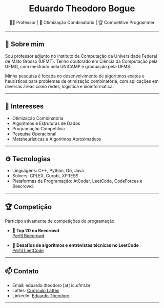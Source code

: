 <h1 align="center">Eduardo Theodoro Bogue</h1>

<p align="center">
  👨‍🏫 Professor | 🧠 Otimização Combinatória | 🏆 Competitive Programmer
</p>

---

## 👋 Sobre mim

Sou professor adjunto no Instituto de Computação da Universidade Federal de Mato Grosso (UFMT). Tenho doutorado em Ciência da Computação pela UFMG, com mestrado pela UNICAMP e graduação pela UFMS.

Minha pesquisa é focada no desenvolvimento de algoritmos exatos e heurísticos para problemas de otimização combinatória, com aplicações em diversas áreas como redes, logística e bioinformática.

---

## 🧠 Interesses

- Otimização Combinatória
- Algoritmos e Estruturas de Dados
- Programação Competitiva
- Pesquisa Operacional
- Metaheurísticas e Algoritmos Aproximativos

---

## ⚙️ Tecnologias

- Linguagens: C++, Python, Go, Java
- Solvers: CPLEX, Gurobi, XPRESS
- Plataformas de Programação: AtCoder, LeetCode, CodeForces e Beecrowd.

---

## 🏆 Competição

Participo ativamente de competições de programação:

- 🥇 **Top 20 no Beecrowd**  
  [Perfil Beecrowd](https://www.beecrowd.com.br/judge/pt/profile/21704)

- 🧩 **Desafios de algoritmos e entrevistas técnicas no LeetCode**  
  [Perfil LeetCode](https://leetcode.com/edutheodoro/)

---

## 📫 Contato

- Email: eduardo.theodoro [at] ic.ufmt.br
- Lattes: [Currículo Lattes](http://lattes.cnpq.br/0756149367801391)
- LinkedIn: [Eduardo Theodoro](https://www.linkedin.com/in/edutheodoro/)

---
